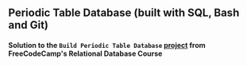 ## Periodic Table Database (built with SQL, Bash and Git)
#### Solution to the `Build Periodic Table Database` [project](https://www.freecodecamp.org/learn/relational-database/build-a-periodic-table-database-project/build-a-periodic-table-database) from FreeCodeCamp's Relational Database Course
